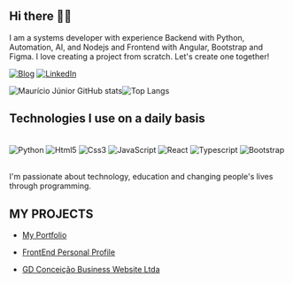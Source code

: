## Hi there 👋🏿

I am a systems developer with experience Backend with Python, Automation, AI, and Nodejs and Frontend with Angular, Bootstrap and Figma. I love creating a project from scratch. Let's create one together!


[![Blog](https://img.shields.io/website?label=SujeitoProgramador.com&style=for-the-badge&url=https://sujeitoprogramador.com/)](https://sujeitoprogramador.com)
[![LinkedIn](https://img.shields.io/badge/LinkedIn-0077B5?style=for-the-badge&logo=linkedin&logoColor=white)](https://www.linkedin.com/in/maur%C3%ADcio-j%C3%BAnior-a17542218/)

![Maurício Júnior GitHub stats](https://github-readme-stats.vercel.app/api?username=mauriciojr88&show_icons=true&theme=radical)![Top Langs](https://github-readme-stats.vercel.app/api/top-langs/?username=mauriciojr88&hide_progress=true)

## Technologies I use on a daily basis
<div style="display: inline_block"><br/>
<img align="center" alt="Python" src="https://img.shields.io/badge/Python-007ACC?style=for-the-badge&logo=Python&logoColor=white">
<img align="center" alt="Html5" src="https://img.shields.io/badge/HTML5-E34F26?style=for-the-badge&logo=html5&logoColor=white">
<img align="center" alt="Css3" src="https://img.shields.io/badge/CSS3-1572B6?style=for-the-badge&logo=css3&logoColor=white">
<img align="center" alt="JavaScript" src="https://img.shields.io/badge/JavaScript-F7DF1E?style=for-the-badge&logo=javascript&logoColor=black">
<img align="center" alt="React" src="https://img.shields.io/badge/react%20os-0088CC?style=for-the-badge&logo=reactos&logoColor=white">
<img align="center" alt="Typescript" src="https://img.shields.io/badge/TypeScript-007ACC?style=for-the-badge&logo=typescript&logoColor=white">
<img align="center" alt="Bootstrap" src="https://img.shields.io/badge/Bootstrap-563D7C?style=for-the-badge&logo=bootstrap&logoColor=white">
</div><br/>

I'm passionate about technology, education and changing people's lives through programming.

## MY PROJECTS

- [My Portfolio](https://portifolio-project-8nbf6ux0u-mauricios-projects-36d609dc.vercel.app)

- [FrontEnd Personal Profile](https://mauriciojunior-3rdq76ezi-mauricios-projects-36d609dc.vercel.app)

- [GD Conceição Business Website Ltda](https://www.gdconceicao.com)







